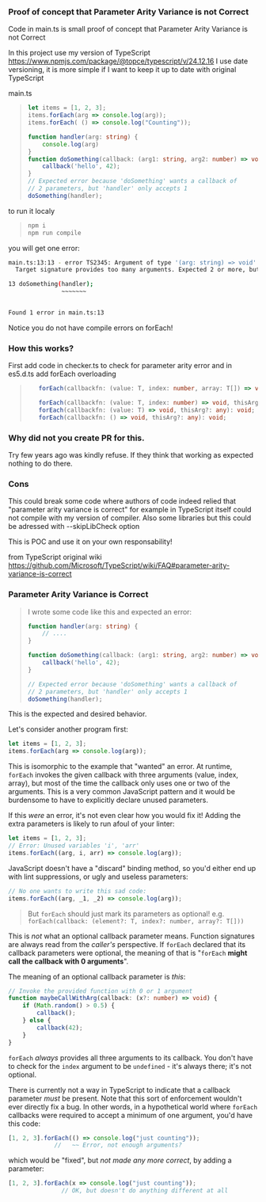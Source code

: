 ### Proof of concept that Parameter Arity Variance is not Correct 

Code in main.ts is small proof of concept that Parameter Arity Variance is not Correct 


In this project use my version of TypeScript https://www.npmjs.com/package/@topce/typescript/v/24.12.16 
I use date versioning, it is more simple if I want to keep it up to date with original TypeScript


main.ts
> ```ts
> let items = [1, 2, 3];
> items.forEach(arg => console.log(arg));
> items.forEach( () => console.log("Counting"));
> 
> function handler(arg: string) {
>     console.log(arg)
> }
> function doSomething(callback: (arg1: string, arg2: number) => void) {
>     callback('hello', 42);
> }
> // Expected error because 'doSomething' wants a callback of
> // 2 parameters, but 'handler' only accepts 1
> doSomething(handler);
> 
>```

to run it localy 
>```bash
> npm i
> npm run compile 
>```

you will get one error:
```bash 
main.ts:13:13 - error TS2345: Argument of type '(arg: string) => void' is not assignable to parameter of type '(arg1: string, arg2: number) => void'.
  Target signature provides too many arguments. Expected 2 or more, but got 1.

13 doSomething(handler);
               ~~~~~~~


Found 1 error in main.ts:13

```
Notice you do not have compile errors on forEach!
### How this works?
First add code in checker.ts to check for parameter arity error
and in  es5.d.ts add forEach overloading 

> ```ts
>    forEach(callbackfn: (value: T, index: number, array: T[]) => void, thisArg?: any): void;
>
>    forEach(callbackfn: (value: T, index: number) => void, thisArg?: any): void;
>    forEach(callbackfn: (value: T) => void, thisArg?: any): void;
>    forEach(callbackfn: () => void, thisArg?: any): void;
> ```

### Why did not you create PR for this.

Try few years ago was kindly refuse.
If they think that working as expected nothing to do there.

### Cons 
 
This could break some code where authors of code indeed relied 
that "parameter arity variance is correct" for example 
in TypeScript itself could not compile  with my version of compiler.
Also some libraries but this could be adressed with --skipLibCheck option

This is POC and use it on your own responsability!

from TypeScript original wiki 
https://github.com/Microsoft/TypeScript/wiki/FAQ#parameter-arity-variance-is-correct

### Parameter Arity Variance is Correct

> I wrote some code like this and expected an error:
> ```ts
> function handler(arg: string) {
>     // ....
> }
>
> function doSomething(callback: (arg1: string, arg2: number) => void) {
>     callback('hello', 42);
> }
>
> // Expected error because 'doSomething' wants a callback of
> // 2 parameters, but 'handler' only accepts 1
> doSomething(handler);
> ```

This is the expected and desired behavior.

Let's consider another program first:
```ts
let items = [1, 2, 3];
items.forEach(arg => console.log(arg));
```

This is isomorphic to the example that "wanted" an error.
At runtime, `forEach` invokes the given callback with three arguments (value, index, array), but most of the time the callback only uses one or two of the arguments.
This is a very common JavaScript pattern and it would be burdensome to have to explicitly declare unused parameters.

If this *were* an error, it's not even clear how you would fix it! Adding the extra parameters is likely to run afoul of your linter:
```ts
let items = [1, 2, 3];
// Error: Unused variables 'i', 'arr'
items.forEach((arg, i, arr) => console.log(arg));
```
JavaScript doesn't have a "discard" binding method, so you'd either end up with lint suppressions, or ugly and useless parameters:
```ts
// No one wants to write this sad code:
items.forEach((arg, _1, _2) => console.log(arg));
```

> But `forEach` should just mark its parameters as optional!
> e.g. `forEach(callback: (element?: T, index?: number, array?: T[]))`

This is *not* what an optional callback parameter means.
Function signatures are always read from the *caller's* perspective.
If `forEach` declared that its callback parameters were optional, the meaning of that is "`forEach` **might call the callback with 0 arguments**".

The meaning of an optional callback parameter is *this*:
```ts
// Invoke the provided function with 0 or 1 argument
function maybeCallWithArg(callback: (x?: number) => void) {
    if (Math.random() > 0.5) {
        callback();
    } else {
        callback(42);
    }
}
```
`forEach` *always* provides all three arguments to its callback.
You don't have to check for the `index` argument to be `undefined` - it's always there; it's not optional.

There is currently not a way in TypeScript to indicate that a callback parameter *must* be present.
Note that this sort of enforcement wouldn't ever directly fix a bug.
In other words, in a hypothetical world where `forEach` callbacks were required to accept a minimum of one argument, you'd have this code:
```ts
[1, 2, 3].forEach(() => console.log("just counting"));
             //   ~~ Error, not enough arguments?
```
which would be "fixed", but *not made any more correct*, by adding a parameter:
```ts
[1, 2, 3].forEach(x => console.log("just counting"));
               // OK, but doesn't do anything different at all
```